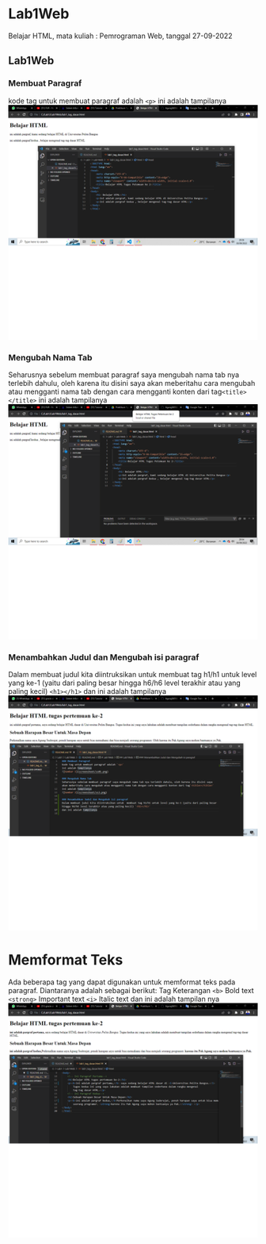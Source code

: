 # Lab1Web
Belajar HTML, mata kuliah : Pemrograman Web, tanggal 27-09-2022
## Lab1Web

### Membuat Paragraf
kode tag untuk membuat paragraf adalah `<p>`
ini adalah tampilanya
![Gambar 1](screenshoot/ss01.png)

### Mengubah Nama Tab
Seharusnya sebelum membuat paragraf saya mengubah nama tab nya terlebih dahulu, oleh karena itu disini saya akan meberitahu cara mengubah atau mengganti nama tab dengan cara mengganti konten dari tag`<title></title>`
ini adalah tampilanya
![Gambar 2](screenshoot/ss3.png)

### Menambahkan Judul dan Mengubah isi paragraf
Dalam membuat judul kita diintruksikan untuk  membuat tag h1/h1 untuk level yang ke-1 (yaitu dari paling besar hingga h6/h6 level terakhir atau yang paling kecil) `<h1></h1>`
dan ini adalah tampilanya
![Gambar 3](screenshoot/ss4.png)

# Memformat Teks 
Ada beberapa tag yang dapat digunakan untuk memformat teks pada paragraf. Diantaranya adalah
sebagai berikut:
Tag Keterangan
`<b>` Bold text
`<strong>` Important text
`<i>` Italic text
dan ini adalah tampilan nya
![Gambar 4](screenshoot/ss5.png)